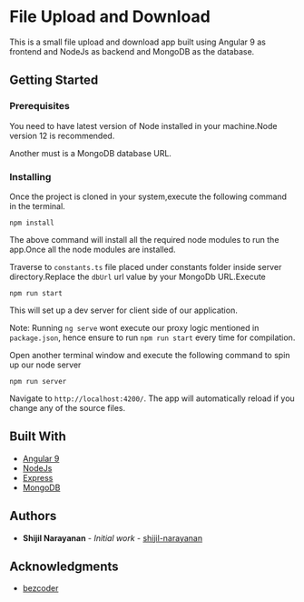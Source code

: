 # File Upload and Download

This is a small file upload and download app built using Angular 9 as frontend and NodeJs as backend and MongoDB as the database.

## Getting Started


### Prerequisites

You need to have latest version of Node installed in your machine.Node version 12 is recommended.

Another must is a MongoDB database URL.

### Installing


Once the project is cloned in your system,execute the following command in the terminal.

```
npm install
```

The above command will install all the required node modules to run the app.Once all the node modules are installed.

Traverse to `constants.ts` file placed under constants folder inside server directory.Replace the `dbUrl` url value by your MongoDb URL.Execute 


```
npm run start
```

This will set up a dev server for client side of our application.

Note: Running `ng serve` wont execute our proxy logic mentioned in `package.json`, hence ensure to run `npm run start` every time for compilation.

Open another terminal window and execute the following command to spin up our node server

```
npm run server
```


Navigate to `http://localhost:4200/`. The app will automatically reload if you change any of the source files.



## Built With

* [Angular 9](https://angular.io/) 
* [NodeJs](https://nodejs.org/en/)
* [Express](https://expressjs.com/)
* [MongoDB](https://www.mongodb.com/)


## Authors

* **Shijil Narayanan** - *Initial work* - [shijil-narayanan](https://github.com/shijil-narayanan)


## Acknowledgments

* [bezcoder](https://bezkoder.com/)
